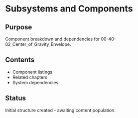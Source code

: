 # Subsystems and Components

## Purpose
Component breakdown and dependencies for 00-40-02_Center_of_Gravity_Envelope.

## Contents
- Component listings
- Related chapters
- System dependencies

## Status
Initial structure created - awaiting content population.
